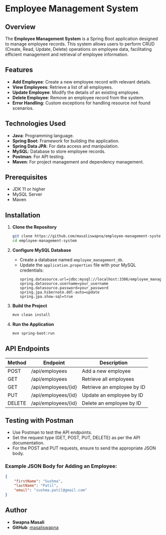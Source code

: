 # Employee Management System

## Overview
The **Employee Management System** is a Spring Boot application designed to manage employee records. This system allows users to perform CRUD (Create, Read, Update, Delete) operations on employee data, facilitating efficient management and retrieval of employee information.

## Features
- **Add Employee**: Create a new employee record with relevant details.
- **View Employees**: Retrieve a list of all employees.
- **Update Employee**: Modify the details of an existing employee.
- **Delete Employee**: Remove an employee record from the system.
- **Error Handling**: Custom exceptions for handling resource not found scenarios.

## Technologies Used
- **Java**: Programming language.
- **Spring Boot**: Framework for building the application.
- **Spring Data JPA**: For data access and manipulation.
- **MySQL**: Database to store employee records.
- **Postman**: For API testing.
- **Maven**: For project management and dependency management.

## Prerequisites
- JDK 11 or higher
- MySQL Server
- Maven

## Installation

1. **Clone the Repository**
   ```bash
   git clone https://github.com/masaliswapna/employee-management-system.git
   cd employee-management-system
   ```

2. **Configure MySQL Database**
   - Create a database named `employee_management_db`.
   - Update the `application.properties` file with your MySQL credentials:
     ```properties
     spring.datasource.url=jdbc:mysql://localhost:3306/employee_management_db
     spring.datasource.username=your_username
     spring.datasource.password=your_password
     spring.jpa.hibernate.ddl-auto=update
     spring.jpa.show-sql=true
     ```

3. **Build the Project**
   ```bash
   mvn clean install
   ```

4. **Run the Application**
   ```bash
   mvn spring-boot:run
   ```

## API Endpoints

| Method | Endpoint                 | Description                         |
|--------|--------------------------|-------------------------------------|
| POST   | /api/employees           | Add a new employee                  |
| GET    | /api/employees           | Retrieve all employees              |
| GET    | /api/employees/{id}      | Retrieve an employee by ID          |
| PUT    | /api/employees/{id}      | Update an employee by ID            |
| DELETE | /api/employees/{id}      | Delete an employee by ID            |

## Testing with Postman
- Use Postman to test the API endpoints.
- Set the request type (GET, POST, PUT, DELETE) as per the API documentation.
- For the POST and PUT requests, ensure to send the appropriate JSON body.

### Example JSON Body for Adding an Employee:
```json
{
    "firstName": "Sushma",
    "lastName": "Patil",
    "email": "sushma.patil@gmail.com"
}
```

## Author
- **Swapna Masali**
- **GitHub**: [masaliswapna](https://github.com/masaliswapna)
